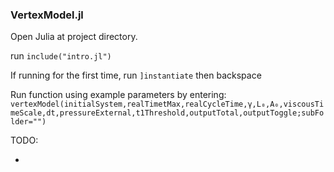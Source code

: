 ### VertexModel.jl

Open Julia at project directory.

run `include("intro.jl")`

If running for the first time, run `]instantiate` then backspace

Run function using example parameters by entering:
`vertexModel(initialSystem,realTimetMax,realCycleTime,γ,L₀,A₀,viscousTimeScale,dt,pressureExternal,t1Threshold,outputTotal,outputToggle;subFolder="")`

TODO:

-

